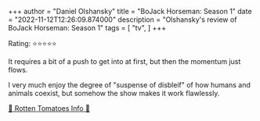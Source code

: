 +++
author = "Daniel Olshansky"
title = "BoJack Horseman: Season 1"
date = "2022-11-12T12:26:09.874000"
description = "Olshansky's review of BoJack Horseman: Season 1"
tags = [
    "tv",
]
+++

Rating: ⭐⭐⭐⭐⭐

It requires a bit of a push to get into at first, but then the momentum just flows.

I very much enjoy the degree of "suspense of disbleif" of how humans and animals coexist, but somehow the show makes it work flawlessly.

[🍅 Rotten Tomatoes Info 🍅](https://www.rottentomatoes.com//tv/bojack_horseman/s01)